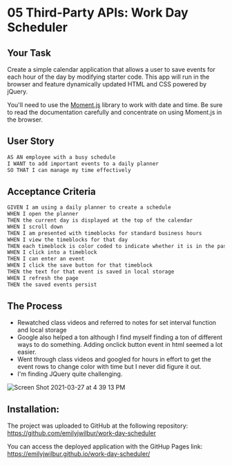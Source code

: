 # 05 Third-Party APIs: Work Day Scheduler

## Your Task

Create a simple calendar application that allows a user to save events for each hour of the day by modifying starter code. This app will run in the browser and feature dynamically updated HTML and CSS powered by jQuery.

You'll need to use the [Moment.js](https://momentjs.com/) library to work with date and time. Be sure to read the documentation carefully and concentrate on using Moment.js in the browser.

## User Story

```md
AS AN employee with a busy schedule
I WANT to add important events to a daily planner
SO THAT I can manage my time effectively
```

## Acceptance Criteria

```md
GIVEN I am using a daily planner to create a schedule
WHEN I open the planner
THEN the current day is displayed at the top of the calendar
WHEN I scroll down
THEN I am presented with timeblocks for standard business hours
WHEN I view the timeblocks for that day
THEN each timeblock is color coded to indicate whether it is in the past, present, or future
WHEN I click into a timeblock
THEN I can enter an event
WHEN I click the save button for that timeblock
THEN the text for that event is saved in local storage
WHEN I refresh the page
THEN the saved events persist
```

## The Process

- Rewatched class videos and referred to notes for set interval function and local storage
- Google also helped a ton although I find myself finding a ton of different ways to do something. Adding onclick button event in html seemed a lot easier.
- Went through class videos and googled for hours in effort to get the event rows to change color with time but I never did figure it out.
- I'm finding JQuery quite challenging. 


![Screen Shot 2021-03-27 at 4 39 13 PM](https://user-images.githubusercontent.com/79462454/112734396-e1cb0600-8f1b-11eb-9e9a-5522e4d65cac.png)


## Installation:

The project was uploaded to GitHub at the following repository: https://github.com/emilyjwilbur/work-day-scheduler

You can access the deployed application with the GitHup Pages link: https://emilyjwilbur.github.io/work-day-scheduler/

